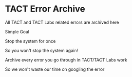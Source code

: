 # TACT Error Archive


All TACT and TACT Labs related errors are archived here


Simple Goal

Stop the system for once

So you won't stop the system again!


Archive every error you go through in TACT/TACT Labs work

So we won't waste our time on googling the error
